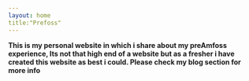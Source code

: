 ```yaml
---
layout: home 
title:"Prefoss"
---
```


**This is my personal website in which i share about my preAmfoss experience, Its not that high end of a website but as a fresher i have created this website
 as best i could. Please check my blog section for more info**
   
